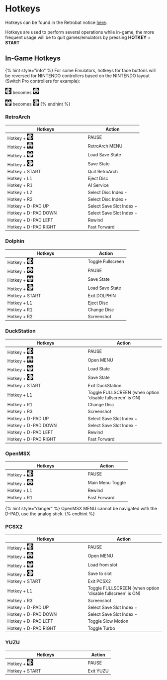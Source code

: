 # Hotkeys

Hotkeys can be found in the Retrobat notice [here](http://retrobat.ovh/notice/notice.pdf).

Hotkeys are used to perform several operations while in-game, the more frequent usage will be to quit games/emulators by pressing **HOTKEY** + **START**&#x20;

## **In-Game Hotkeys**

{% hint style="info" %}
For some Emulators, hotkeys for face buttons will be reversed for NINTENDO controllers based on the NINTENDO layout (Switch Pro controllers for example):

![](<../.gitbook/assets/image (11).png>) becomes ![](<../.gitbook/assets/image (25).png>)

![](<../.gitbook/assets/image (45).png>) becomes ![](<../.gitbook/assets/image (43).png>)
{% endhint %}

### RetroArch

<table><thead><tr><th width="245">Hotkeys</th><th>Action</th></tr></thead><tbody><tr><td>Hotkey + <img src="../.gitbook/assets/image (11).png" alt=""></td><td>PAUSE</td></tr><tr><td>Hotkey + <img src="../.gitbook/assets/image (25).png" alt=""></td><td>RetroArch MENU</td></tr><tr><td>Hotkey + <img src="../.gitbook/assets/image (45).png" alt=""></td><td>Load Save State</td></tr><tr><td>Hotkey + <img src="../.gitbook/assets/image (43).png" alt=""></td><td>Save State</td></tr><tr><td>Hotkey + START</td><td>Quit RetroArch</td></tr><tr><td>Hotkey + L1</td><td>Eject Disc</td></tr><tr><td>Hotkey + R1</td><td>AI Service</td></tr><tr><td>Hotkey + L2</td><td>Select Disc Index -</td></tr><tr><td>Hotkey + R2</td><td>Select Disc Index +</td></tr><tr><td>Hotkey + D-PAD UP</td><td>Select Save Slot Index +</td></tr><tr><td>Hotkey + D-PAD DOWN</td><td>Select Save Slot Index -</td></tr><tr><td>Hotkey + D-PAD LEFT</td><td>Rewind</td></tr><tr><td>Hotkey + D-PAD RIGHT</td><td>Fast Forward</td></tr></tbody></table>

### Dolphin

<table><thead><tr><th width="245">Hotkeys</th><th>Action</th></tr></thead><tbody><tr><td>Hotkey + <img src="../.gitbook/assets/image (11).png" alt=""></td><td>Toggle Fullscreen</td></tr><tr><td>Hotkey + <img src="../.gitbook/assets/image (25).png" alt=""></td><td>PAUSE</td></tr><tr><td>Hotkey + <img src="../.gitbook/assets/image (45).png" alt=""></td><td>Save State</td></tr><tr><td>Hotkey + <img src="../.gitbook/assets/image (43).png" alt=""></td><td>Load Save State</td></tr><tr><td>Hotkey + START</td><td>Exit DOLPHIN</td></tr><tr><td>Hotkey + L1</td><td>Eject Disc</td></tr><tr><td>Hotkey + R1</td><td>Change Disc</td></tr><tr><td>Hotkey + R2</td><td>Screenshot</td></tr></tbody></table>

### DuckStation

<table><thead><tr><th width="245">Hotkeys</th><th>Action</th></tr></thead><tbody><tr><td>Hotkey + <img src="../.gitbook/assets/image (11).png" alt=""></td><td>PAUSE</td></tr><tr><td>Hotkey + <img src="../.gitbook/assets/image (25).png" alt=""></td><td>Open MENU</td></tr><tr><td>Hotkey + <img src="../.gitbook/assets/image (45).png" alt=""></td><td>Load State</td></tr><tr><td>Hotkey + <img src="../.gitbook/assets/image (43).png" alt=""></td><td>Save State</td></tr><tr><td>Hotkey + START</td><td>Exit DuckStation</td></tr><tr><td>Hotkey + L1</td><td>Toggle FULLSCREEN (when option 'disable fullscreen' is ON)</td></tr><tr><td>Hotkey + R1</td><td>Change Disc</td></tr><tr><td>Hotkey + R3</td><td>Screenshot</td></tr><tr><td>Hotkey + D-PAD UP</td><td>Select Save Slot Index +</td></tr><tr><td>Hotkey + D-PAD DOWN</td><td>Select Save Slot Index -</td></tr><tr><td>Hotkey + D-PAD LEFT</td><td>Rewind</td></tr><tr><td>Hotkey + D-PAD RIGHT</td><td>Fast Forward</td></tr></tbody></table>

### OpenMSX

<table><thead><tr><th width="245">Hotkeys</th><th>Action</th></tr></thead><tbody><tr><td>Hotkey + <img src="../.gitbook/assets/image (11).png" alt=""></td><td>PAUSE</td></tr><tr><td>Hotkey + <img src="../.gitbook/assets/image (25).png" alt=""></td><td>Main Menu Toggle</td></tr><tr><td>Hotkey + L1</td><td>Rewind</td></tr><tr><td>Hotkey + R1</td><td>Fast Forward</td></tr></tbody></table>

{% hint style="danger" %}
OpenMSX MENU cannot be navigated with the D-PAD, use the analog stick.
{% endhint %}

### PCSX2

<table><thead><tr><th width="245">Hotkeys</th><th>Action</th></tr></thead><tbody><tr><td>Hotkey + <img src="../.gitbook/assets/image (11).png" alt=""></td><td>PAUSE</td></tr><tr><td>Hotkey + <img src="../.gitbook/assets/image (25).png" alt=""></td><td>Open MENU</td></tr><tr><td>Hotkey + <img src="../.gitbook/assets/image (45).png" alt=""></td><td>Load from slot</td></tr><tr><td>Hotkey + <img src="../.gitbook/assets/image (43).png" alt=""></td><td>Save to slot</td></tr><tr><td>Hotkey + START</td><td>Exit PCSX2</td></tr><tr><td>Hotkey + L1</td><td>Toggle FULLSCREEN (when option 'disable fullscreen' is ON)</td></tr><tr><td>Hotkey + R3</td><td>Screenshot</td></tr><tr><td>Hotkey + D-PAD UP</td><td>Select Save Slot Index +</td></tr><tr><td>Hotkey + D-PAD DOWN</td><td>Select Save Slot Index -</td></tr><tr><td>Hotkey + D-PAD LEFT</td><td>Toggle Slow Motion</td></tr><tr><td>Hotkey + D-PAD RIGHT</td><td>Toggle Turbo</td></tr></tbody></table>

### YUZU

<table><thead><tr><th width="245">Hotkeys</th><th>Action</th></tr></thead><tbody><tr><td>Hotkey + <img src="../.gitbook/assets/image (11).png" alt=""></td><td>PAUSE</td></tr><tr><td>Hotkey + START</td><td>Exit YUZU</td></tr></tbody></table>
